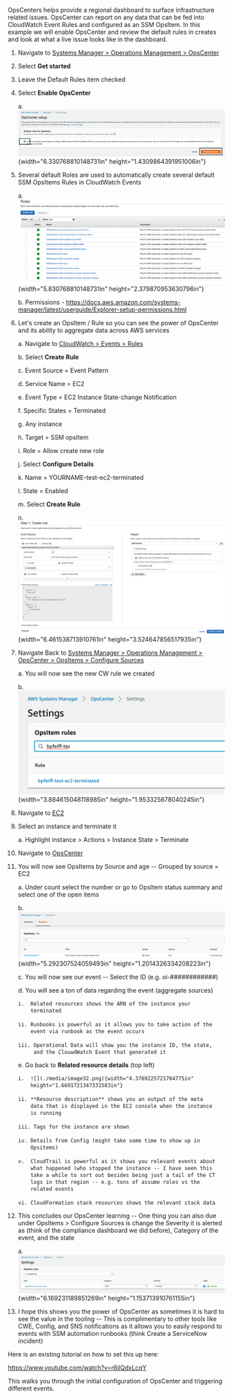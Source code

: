 OpsCenters helps provide a regional dashboard to surface infrastructure
related issues. OpsCenter can report on any data that can be fed into
CloudWatch Event Rules and configured as an SSM OpsItem. In this example
we will enable OpsCenter and review the default rules in creates and
look at what a live issue looks like in the dashboard.

1.  Navigate to [Systems Manager \> Operations Management \>
    OpsCenter](https://console.aws.amazon.com/systems-manager/opsitems)

2.  Select **Get started**

3.  Leave the Default Rules item checked

4.  Select **Enable OpsCenter**

    a.  ![](./media/image27.tiff){width="6.330768810148731in"
        height="1.4309864391951006in"}

5.  Several default Roles are used to automatically create several
    default SSM OpsItems Rules in CloudWatch Events

    a.  ![](./media/image28.png){width="5.830768810148731in"
        height="2.379870953630796in"}

    b.  Permissions -
        <https://docs.aws.amazon.com/systems-manager/latest/userguide/Explorer-setup-permissions.html>

6.  Let's create an OpsItem / Rule so you can see the power of OpsCenter
    and its ability to aggregate data across AWS services

    a.  Navigate to [CloudWatch \> Events \>
        Rules](https://console.aws.amazon.com/cloudwatch/home?region=us-east-1#rules:)

    b.  Select **Create Rule**

    c.  Event Source = Event Pattern

    d.  Service Name = EC2

    e.  Event Type = EC2 Instance State-change Notification

    f.  Specific States = Terminated

    g.  Any instance

    h.  Target = SSM opsItem

    i.  Role = Allow create new role

    j.  Select **Configure Details**

    k.  Name = YOURNAME-test-ec2-terminated

    l.  State = Enabled

    m.  Select **Create Rule**

    n.  ![](./media/image29.png){width="6.461538713910761in"
        height="3.524647856517935in"}

7.  Navigate Back to [Systems Manager \> Operations Management \>
    OpsCenter \> OpsItems \> Configure
    Sources](https://console.aws.amazon.com/systems-manager/explorer/settings?region=us-east-1&source=opscenter)

    a.  You will now see the new CW rule we created

    b.  ![](./media/image30.png){width="3.884615048118985in"
        height="1.953325678040245in"}

8.  Navigate to
    [EC2](https://console.aws.amazon.com/ec2/v2/home?region=us-east-1#Instances:sort=tag:Name)

9.  Select an instance and terminate it

    a.  Highlight instance \> Actions \> Instance State \> Terminate

10. Navigate to
    [OpsCenter](https://console.aws.amazon.com/systems-manager/opsitems/?region=us-east-1#activeTab=REPORTING)

11. You will now see OpsItems by Source and age -- Grouped by source =
    EC2

    a.  Under count select the number or go to OpsItem status summary
        and select one of the open items

    b.  ![](./media/image31.png){width="5.292307524059493in"
        height="1.2014326334208223in"}

    c.  You will now see our event -- Select the ID (e.g.
        oi-\#\#\#\#\#\#\#\#\#\#\#\#)

    d.  You will see a ton of data regarding the event (aggregate
        sources)

        i.  Related resources shows the ARN of the instance your
            terminated

        ii. Runbooks is powerful as it allows you to take action of the
            event via runbook as the event occurs

        iii. Operational Data will show you the instance ID, the state,
             and the ClouwdWatch Event that generated it

    e.  Go back to **Related resource details** (top left)

        i.  ![](./media/image32.png){width="4.3769225721784775in"
            height="1.6691721347331583in"}

        ii. **Resource description** shows you an output of the meta
            data that is displayed in the EC2 console when the instance
            is running

        iii. Tags for the instance are shown

        iv. Details from Config (might take some time to show up in
            Opsitems)

        v.  CloudTrail is powerful as it shows you relevant events about
            what happened (who stopped the instance -- I have seen this
            take a while to sort out besides being just a tail of the CT
            logs in that region -- e.g. tons of assume roles vs the
            related events

        vi. CloudFormation stack resources shows the relevant stack data

12. This concludes our OpsCenter learning -- One thing you can also due
    under OpsItems \> Configure Sources is change the Severity it is
    alerted as (think of the compliance dashboard we did before),
    Category of the event, and the state

    a.  ![](./media/image33.png){width="6.169231189851269in"
        height="1.153713910761155in"}

13. I hope this shows you the power of OpsCenter as sometimes it is hard
    to see the value in the tooling -- This is complimentary to other
    tools like CWE, Config, and SNS notifications as it allows you to
    easily respond to events with SSM automation runbooks (think Create
    a ServiceNow incident)

Here is an existing tutorial on how to set this up here:

<https://www.youtube.com/watch?v=r6ilQdxLcqY>

This walks you through the initial configuration of OpsCenter and
triggering different events.